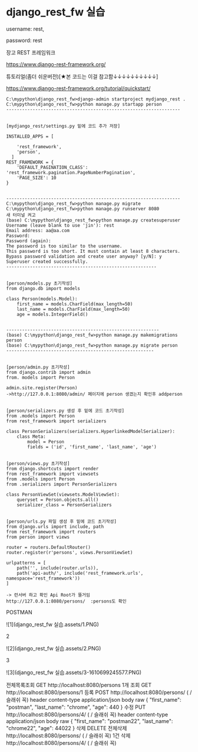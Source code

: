 # django_rest_fw 실습

username: rest, 

password: rest

장고 REST 프레임워크 

https://www.django-rest-framework.org/

튜토리얼(좀더 쉬운버전)[★본 코드는 이걸 참고함↓↓↓↓↓↓↓↓↓↓]

https://www.django-rest-framework.org/tutorial/quickstart/

``````terminal
C:\mypython\django_rest_fw>django-admin startproject mydjango_rest .
C:\mypython\django_rest_fw>python manage.py startapp person
------------------------------------------------------------------


[mydjango_rest/settings.py 밑에 코드 추가 저장]

INSTALLED_APPS = [
	
	'rest_framework',
	'person',
  ]
REST_FRAMEWORK = {
    'DEFAULT_PAGINATION_CLASS': 'rest_framework.pagination.PageNumberPagination',
    'PAGE_SIZE': 10
}


------------------------------------------------------------------
C:\mypython\django_rest_fw>python manage.py migrate
C:\mypython\django_rest_fw>python manage.py runserver 8080
새 터미널 켜고
(base) C:\mypython\django_rest_fw>python manage.py createsuperuser
Username (leave blank to use 'jin'): rest
Email address: aa@aa.com
Password:
Password (again):
The password is too similar to the username.
This password is too short. It must contain at least 8 characters.
Bypass password validation and create user anyway? [y/N]: y
Superuser created successfully.
---------------------------------------------------------


[person/models.py 초기작성]
from django.db import models

class Person(models.Model):
    first_name = models.CharField(max_length=50)
    last_name = models.CharField(max_length=50)
	age = models.IntegerField()
	
	
----------------------------------------------------------    
(base) C:\mypython\django_rest_fw>python manage.py makemigrations person
(base) C:\mypython\django_rest_fw>python manage.py migrate person
--------------------------------------------------------


[person/admin.py 초기작성]
from django.contrib import admin
from. models import Person

admin.site.register(Person)
->http://127.0.0.1:8080/admin/ 페이지에 person 생겼는지 확인후 addperson


[person/serializers.py 생성 후 밑에 코드 초기작성]
from .models import Person
from rest_framework import serializers

class PersonSerializers(serializers.HyperlinkedModelSerializer):
    class Meta:
        model = Person
        fields = ('id', 'first_name', 'last_name', 'age')


[person/views.py 초기작성]
from django.shortcuts import render
from rest_framework import viewsets
from .models import Person
from .serializers import PersonSerializers

class PersonViewSet(viewsets.ModelViewSet):
    queryset = Person.objects.all()
    serializer_class = PersonSerializers
    
    
[person/urls.py 파일 생성 후 밑에 코드 초기작성]
from django.urls import include, path
from rest_framework import routers
from person import views

router = routers.DefaultRouter()
router.register(r'persons', views.PersonViewSet)

urlpatterns = [
    path('', include(router.urls)),
    path('api-auth/', include('rest_framework.urls', namespace='rest_framework'))
]

-> 런서버 하고 확인 Api Root가 뜰거임
http://127.0.0.1:8080/persons/  :persons도 확인 
``````

POSTMAN

![1](django_rest_fw 실습.assets/1.PNG)

2

![2](django_rest_fw 실습.assets/2.PNG)

3

![3](django_rest_fw 실습.assets/3-1610699245577.PNG)



전체목록조회 GET http://localhost:8080/persons
 1개 조회 GET http://localhost:8080/persons/1
 등록 POST http://localhost:8080/persons/  ( / 슬래쉬 꼭)
   header  content-type  application/json
   body     raw
   {
     "first_name": "postman",
     "last_name": "chrome",
     "age": 440
    }
 수정 PUT http://localhost:8080/persons/4/  ( / 슬래쉬 꼭)
   header  content-type  application/json
   body     raw
   {
     "first_name": "postman22",
     "last_name": "chrome22",
     "age": 44022
    }
  삭제 DELETE
    전체삭제
    http://localhost:8080/persons/  ( / 슬래쉬 꼭)
    1건 삭제
    http://localhost:8080/persons/4/    ( / 슬래쉬 꼭)